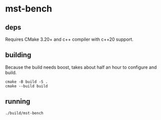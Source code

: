 # mst-bench
## deps
Requires CMake 3.20+ and c++ compiler with c++20 support.
## building 
Because the build needs boost, takes about half an hour to configure and build.
```
cmake -B build -S .
cmake --build build
```

## running 
```
./build/mst-bench
```

